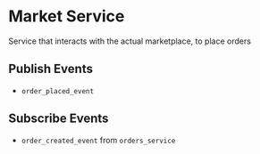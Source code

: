 # Market Service
Service that interacts with the actual marketplace, to place orders
## Publish Events
- `order_placed_event`
## Subscribe Events
- `order_created_event` from `orders_service`
